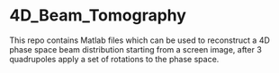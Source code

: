 # 4D_Beam_Tomography 

This repo contains Matlab files which can be used to reconstruct a 4D phase space beam distribution starting from a screen image, after 3 quadrupoles apply a set of rotations to the phase space.
